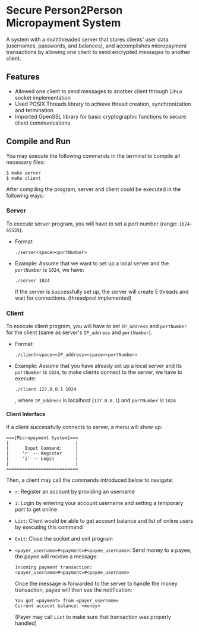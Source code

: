 # Secure Person2Person Micropayment System
A system with a multithreaded server that stores clients’ user data (usernames, passwords,
and balances), and accomplishes micropayment transactions by allowing one client to send
encrypted messages to another client.

## Features
- Allowed one client to send messages to another client through Linux socket implementation
- Used POSIX Threads library to achieve thread creation, synchronization and termination
- Imported OpenSSL library for basic cryptographic functions to secure client communications

## Compile and Run
You may execute the following commands in the terminal to compile all necessary files:
```
$ make server
$ make client
```

After compiling the program, server and client could be executed in the following ways:
### Server
To execute server program, you will have to set a port number (range: `1024`-`65535`).

- Format:
    ```
    ./server<space><portNumber>
    ```
- Example: Assume that we want to set up a local server and the `portNumber` is `1024`, we have:
    ```
    ./server 1024
    ```
    If the server is successfully set up, the server will create 5 threads and wait for connections. (threadpool implemented)
    

### Client
To execute client program, you will have to set `IP_address` and `portNumber` for the client 
(same as server's `IP_address` and `portNumber`).

- Format:
    ```
    ./client<space><IP_address><space><portNumber>
    ```
- Example:
    Assume that you have already set up a local server and its `portNumber` is `1024`, to make clients connect to the server, we have to execute:
    ```
    ./client 127.0.0.1 1024
    ```
    , where `IP_address` is localhost (`127.0.0.1`) and `portNumber` is `1024`

#### Client Interface
If a client successfully connects to server, a menu will show up:
```
===[Micropayment System]===
|                         |
|      Input Command:     |
|     'r' -- Register     |
|     'i' -- Login        |
|                         |
===========================
```
Then, a client may call the commands introduced below to navigate:
- `r`: Register an account by providing an username
- `i`: Login by entering your account username and setting a temporary port to get online
- `List`: Client would be able to get account balance and list of online users by executing this command
- `Exit`: Close the socket and exit program

- `<payer_username>#<payment>#<payee_username>`: Send money to a payee, the payee will receive a message:
    ```
    Incoming payment transaction:
    <payer_username>#<payment>#<payee_username>
    ```
    Once the message is forwarded to the server to handle the money transaction, payee will then see the notification:
    ```
    You got <payment> from <payer_username>
    Current account balance: <money>
    ```
    (Payer may call `List` to make sure that transaction was properly handled)